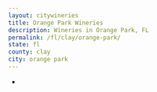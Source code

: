 ```yaml
---
layout: citywineries
title: Orange Park Wineries
description: Wineries in Orange Park, FL
permalink: /fl/clay/orange-park/
state: fl
county: clay
city: orange park
---
```

-
